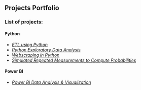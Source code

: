 ## Projects Portfolio

### List of projects:   

#### Python
  * _[ETL using Python](https://github.com/mbhagwan/portfolio/tree/main/etl-using-python)_
  * _[Python Exploratory Data Analysis](https://github.com/mbhagwan/portfolio/tree/main/python-exploratory-data-analysis)_
  * _[Webscraping in Python](https://github.com/mbhagwan/portfolio/tree/main/webscraping-in-python)_
  * _[Simulated Repeated Measurements to Compute Probabilities](https://github.com/mbhagwan/portfolio/blob/main/simulated-repeated-measurements-to-compute-probabilities.ipynb)_

#### Power BI
 * _[Power BI Data Analysis & Visualization](https://github.com/mbhagwan/portfolio/tree/main/powerbi-data-analysis-and-visualization)_
